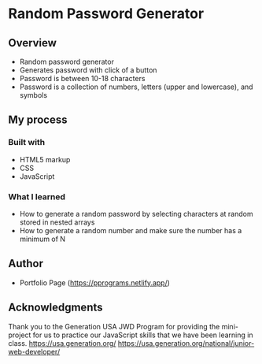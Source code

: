 # Random Password Generator

## Overview
- Random password generator
- Generates password with click of a button
- Password is between 10-18 characters
- Password is a collection of numbers, letters (upper and lowercase), and symbols

## My process

### Built with

- HTML5 markup
- CSS 
- JavaScript 

### What I learned

- How to generate a random password by selecting characters at random stored in nested arrays
- How to generate a random number and make sure the number has a minimum of N

## Author

- Portfolio Page (https://pprograms.netlify.app/)

## Acknowledgments

Thank you to the Generation USA JWD Program for providing the mini-project for us to practice our JavaScript skills that we have been learning in class. 
https://usa.generation.org/
https://usa.generation.org/national/junior-web-developer/
